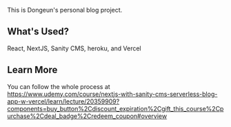 This is Dongeun's personal blog project.

## What's Used?

React, NextJS, Sanity CMS, heroku, and Vercel

## Learn More

You can follow the whole process at https://www.udemy.com/course/nextjs-with-sanity-cms-serverless-blog-app-w-vercel/learn/lecture/20359909?components=buy_button%2Cdiscount_expiration%2Cgift_this_course%2Cpurchase%2Cdeal_badge%2Credeem_coupon#overview
